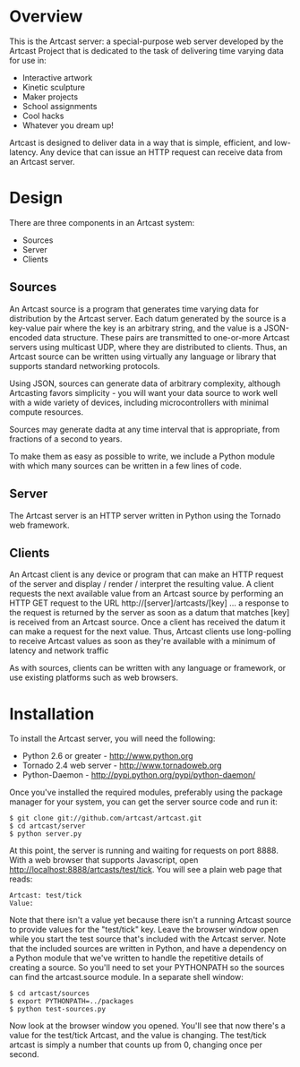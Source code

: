 Overview
========
This is the Artcast server: a special-purpose web server developed by the Artcast Project 
that is dedicated to the task of delivering time varying data for use in:

* Interactive artwork
* Kinetic sculpture
* Maker projects
* School assignments
* Cool hacks
* Whatever you dream up!

Artcast is designed to deliver data in a way that is simple, efficient, and low-latency.
Any device that can issue an HTTP request can receive data from an Artcast server.

Design
======

There are three components in an Artcast system:

* Sources
* Server
* Clients

Sources
-------

An Artcast source is a program that generates time varying data for distribution by the
Artcast server.  Each datum generated by the source is a key-value pair where the key is
an arbitrary string, and the value is a JSON-encoded data structure.  These pairs are
transmitted to one-or-more Artcast servers using multicast UDP, where they are distributed
to clients.  Thus, an Artcast source can be written using virtually any language or
library that supports standard networking protocols.

Using JSON, sources can generate data of arbitrary complexity, although Artcasting favors
simplicity - you will want your data source to work well with a wide variety of devices,
including microcontrollers with minimal compute resources.

Sources may generate dadta at any time interval that is appropriate, from fractions of a
second to years.

To make them as easy as possible to write, we include a Python module with which many
sources can be written in a few lines of code.

Server
------

The Artcast server is an HTTP server written in Python using the Tornado web framework.


Clients
-------

An Artcast client is any device or program that can make an HTTP request of the server
and display / render / interpret the resulting value.  A client requests the next available
value from an Artcast source by performing an HTTP GET request
to the URL http://[server]/artcasts/[key] ... a response to the request is returned by the server as soon
as a datum that matches [key] is received from an Artcast source.  Once a client has
received the datum it can make a request for the next value.  Thus, Artcast clients use
long-polling to receive Artcast values as soon as they're available with a minimum of
latency and network traffic

As with sources, clients can be written with any language or
framework, or use existing platforms such as web browsers.

Installation
============

To install the Artcast server, you will need the following:

* Python 2.6 or greater - <http://www.python.org>
* Tornado 2.4 web server - <http://www.tornadoweb.org>
* Python-Daemon - <http://pypi.python.org/pypi/python-daemon/>

Once you've installed the required modules, preferably using the package manager for your system, you
can get the server source code and run it:

    $ git clone git://github.com/artcast/artcast.git
    $ cd artcast/server
    $ python server.py

At this point, the server is running and waiting for requests on port 8888.  With a web browser that
supports Javascript, open <http://localhost:8888/artcasts/test/tick>.  You will see a plain web page that reads:

    Artcast: test/tick
    Value: 

Note that there isn't a value yet because there isn't a running Artcast source to provide values for the
"test/tick" key.  Leave the browser window open while you start the test source that's included with the
Artcast server.  Note that the included sources are written in Python, and have a dependency on a Python
module that we've written to handle the repetitive details of creating a source.  So you'll need to set your
PYTHONPATH so the sources can find the artcast.source module.  In a separate shell window:

    $ cd artcast/sources
    $ export PYTHONPATH=../packages
    $ python test-sources.py

Now look at the browser window you opened.  You'll see that now there's a value for the test/tick Artcast, and 
the value is changing.  The test/tick artcast is simply a number that counts up from 0, changing once per second.

